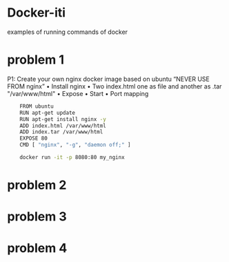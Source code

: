 # Docker-iti
examples of running commands of docker
# problem 1
P1: Create your own nginx docker image based on ubuntu “NEVER USE FROM nginx”
    • Install nginx
    • Two index.html one as file and another as .tar "/var/www/html"
    • Expose
    • Start
    • Port mapping
```bash
    FROM ubuntu
    RUN apt-get update
    RUN apt-get install nginx -y
    ADD index.html /var/www/html
    ADD index.tar /var/www/html
    EXPOSE 80
    CMD [ "nginx", "-g", "daemon off;" ]
```
```bash
    docker run -it -p 8080:80 my_nginx
```
# problem 2
# problem 3
# problem 4

